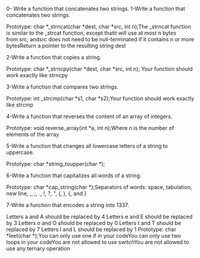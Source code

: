 0- Write a function that concatenates two strings.
1-Write a function that concatenates two strings.

Prototype: char *_strncat(char *dest, char *src, int n);The _strncat function is similar to the _strcat function, except thatit will use at most n bytes from src; andsrc does not need to be null-terminated if it contains n or more bytesReturn a pointer to the resulting string dest

2-Write a function that copies a string.

Prototype: char *_strncpy(char *dest, char *src, int n);
Your function should work exactly like strncpy

3-Write a function that compares two strings.

Prototype: int _strcmp(char *s1, char *s2);Your function should work exactly like strcmp

4-Write a function that reverses the content of an array of integers.

Prototype: void reverse_array(int *a, int n);Where n is the number of elements of the array

5-Write a function that changes all lowercase letters of a string to uppercase.

Prototype: char *string_toupper(char *);

6-Write a function that capitalizes all words of a string.

Prototype: char *cap_string(char *);Separators of words: space, tabulation, new line, ,, ;, ., !, ?, ", (, ), {, and }

7-Write a function that encodes a string into 1337.

Letters a and A should be replaced by 4
Letters e and E should be replaced by 3
Letters o and O should be replaced by 0
Letters t and T should be replaced by 7
Letters l and L should be replaced by 1
Prototype: char *leet(char *);You can only use one if in your codeYou can only use two loops in your codeYou are not allowed to use switchYou are not allowed to use any ternary operation
